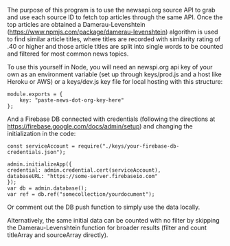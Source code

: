 The purpose of this program is to use the newsapi.org source API to grab and use each source ID to fetch top articles through the same API. Once the top articles are obtained a Damerau-Levenshtein (https://www.npmjs.com/package/damerau-levenshtein) algorithm is used to find similar article titles, where titles are recorded with similarity rating of .40 or higher and those article titles are split into single words to be counted and filtered for most common news topics.

To use this yourself in Node, you will need an newspi.org api key of your own as an environment variable (set up through keys/prod.js and a host like Heroku or AWS) or a keys/dev.js key file for local hosting with this structure:

    module.exports = {
        key: "paste-news-dot-org-key-here"
    };

And a Firebase DB connected with credentials (following the directions at https://firebase.google.com/docs/admin/setup) and changing the initialization in the code:

    const serviceAccount = require("./keys/your-firebase-db-credentials.json");

    admin.initializeApp({
    credential: admin.credential.cert(serviceAccount),
    databaseURL: "https://some-server.firebaseio.com"
    });
    var db = admin.database();
    var ref = db.ref("somecollection/yourdocument");

Or comment out the DB push function to simply use the data locally.

Alternatively, the same initial data can be counted with no filter by skipping the Damerau-Levenshtein function for broader results (filter and count titleArray and sourceArray directly).